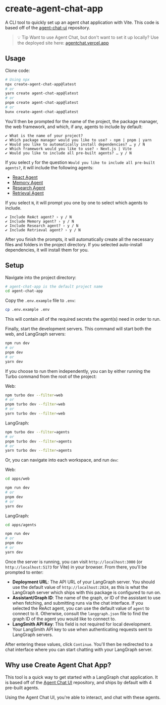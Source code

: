 # create-agent-chat-app

A CLI tool to quickly set up an agent chat application with Vite. This code is based off of the [agent-chat-ui](https://github.com/langchain-ai/agent-chat-ui) repository.

> 💡 Tip
> Want to use Agent Chat, but don't want to set it up locally? Use the deployed site here: [agentchat.vercel.app](https://agentchat.vercel.app)

## Usage

Clone code:

```bash
# Using npx
npx create-agent-chat-app@latest
# or
yarn create agent-chat-app@latest
# or
pnpm create agent-chat-app@latest
# or
bunx create-agent-chat-app@latest
```

You'll then be prompted for the name of the project, the package manager, the web framework, and which, if any, agents to include by default:

```
✔ What is the name of your project?
✔ Which package manager would you like to use? › npm | pnpm | yarn
✔ Would you like to automatically install dependencies? … y / N
✔ Which framework would you like to use? › Next.js | Vite
✔ Would you like to include all pre-built agents? … y / N
```

If you select `y` for the question `Would you like to include all pre-built agents?`, it will include the following agents:

- [React Agent](https://github.com/langchain-ai/react-agent-js)
- [Memory Agent](https://github.com/langchain-ai/memory-agent-js)
- [Research Agent](https://github.com/langchain-ai/rag-research-agent-template-js)
- [Retrieval Agent](https://github.com/langchain-ai/retrieval-agent-template-js)

If you select `N`, it will prompt you one by one to select which agents to include.

```
✔ Include ReAct agent? › y / N
✔ Include Memory agent? › y / N
✔ Include Research agent? › y / N
✔ Include Retrieval agent? › y / N
```

After you finish the prompts, it will automatically create all the necessary files and folders in the project directory. If you selected auto-install dependencies, it will install them for you.

## Setup

Navigate into the project directory:

```bash
# agent-chat-app is the default project name
cd agent-chat-app
```

Copy the `.env.example` file to `.env`:

```bash
cp .env.example .env
```

This will contain all of the required secrets the agent(s) need in order to run.

Finally, start the development servers. This command will start both the web, and LangGraph servers:

```bash
npm run dev
# or
pnpm dev
# or
yarn dev
```

If you choose to run them independently, you can by either running the Turbo command from the root of the project:

Web:

```bash
npm turbo dev --filter=web
# or
pnpm turbo dev --filter=web
# or
yarn turbo dev --filter=web
```

LangGraph:

```bash
npm turbo dev --filter=agents
# or
pnpm turbo dev --filter=agents
# or
yarn turbo dev --filter=agents
```

Or, you can navigate into each workspace, and run `dev`:

Web:

```bash
cd apps/web

npm run dev
# or
pnpm dev
# or
yarn dev
```

LangGraph:

```bash
cd apps/agents

npm run dev
# or
pnpm dev
# or
yarn dev
```

Once the server is running, you can visit `http://localhost:3000` (or `http://localhost:5173` for Vite) in your browser. From there, you'll be prompted to enter:

- **Deployment URL**: The API URL of your LangGraph server. You should use the default value of `http://localhost:2024`, as this is what the LangGraph server which ships with this package is configured to run on.
- **Assistant/Graph ID**: The name of the graph, or ID of the assistant to use when fetching, and submitting runs via the chat interface. If you selected the ReAct agent, you can use the default value of `agent` to connect to it. Otherwise, consult the `langgraph.json` file to find the graph ID of the agent you would like to connect to.
- **LangSmith API Key**: This field is not required for local development. Your LangSmith API key to use when authenticating requests sent to LangGraph servers.

After entering these values, click `Continue`. You'll then be redirected to a chat interface where you can start chatting with your LangGraph server.

## Why use Create Agent Chat App?

This tool is a quick way to get started with a LangGraph chat application. It is based off of the [Agent Chat UI](https://github.com/langchain-ai/agent-chat-ui) repository, and ships by default with 4 pre-built agents.

Using the Agent Chat UI, you're able to interact, and chat with these agents.
